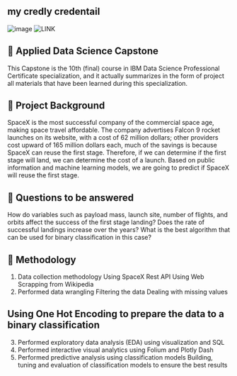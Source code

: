 ## my credly credentail 

![image](https://github.com/HAQ-NAWAZ-MALIK/IBM_Data_Science_Professional_Certification/assets/86514900/ec88ce9c-285e-4931-b4c9-846e4de25a8e)
![LINK](https://www.credly.com/badges/fba86c1c-c378-4c7b-9915-e3a8e642b99b/public_url)



## 🚀 Applied Data Science Capstone
This Capstone is the 10th (final) course in IBM Data Science Professional Certificate specialization, and it actually summarizes in the form of project all materials that have been learned during this specialization.

## 📄 Project Background
SpaceX is the most successful company of the commercial space age, making space travel affordable. The company advertises Falcon 9 rocket launches on its website, with a cost of 62 million dollars; other providers cost upward of 165 million dollars each, much of the savings is because SpaceX can reuse the first stage. Therefore, if we can determine if the first stage will land, we can determine the cost of a launch. Based on public information and machine learning models, we are going to predict if SpaceX will reuse the first stage.

## 📄 Questions to be answered
How do variables such as payload mass, launch site, number of flights, and orbits affect the success of the first stage landing?
Does the rate of successful landings increase over the years?
What is the best algorithm that can be used for binary classification in this case?

## 📄 Methodology
1. Data collection methodology
Using SpaceX Rest API
Using Web Scrapping from Wikipedia
2. Performed data wrangling
Filtering the data
Dealing with missing values

## Using One Hot Encoding to prepare the data to a binary classification
3. Performed exploratory data analysis (EDA) using visualization and SQL
4. Performed interactive visual analytics using Folium and Plotly Dash
5. Performed predictive analysis using classification models
Building, tuning and evaluation of classification models to ensure the best results
